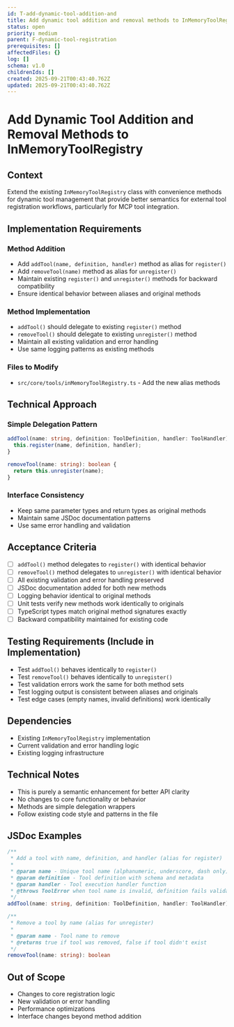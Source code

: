 ```yaml
---
id: T-add-dynamic-tool-addition-and
title: Add dynamic tool addition and removal methods to InMemoryToolRegistry
status: open
priority: medium
parent: F-dynamic-tool-registration
prerequisites: []
affectedFiles: {}
log: []
schema: v1.0
childrenIds: []
created: 2025-09-21T00:43:40.762Z
updated: 2025-09-21T00:43:40.762Z
---
```


# Add Dynamic Tool Addition and Removal Methods to InMemoryToolRegistry

## Context

Extend the existing `InMemoryToolRegistry` class with convenience methods for dynamic tool management that provide better semantics for external tool registration workflows, particularly for MCP tool integration.

## Implementation Requirements

### Method Addition

- Add `addTool(name, definition, handler)` method as alias for `register()`
- Add `removeTool(name)` method as alias for `unregister()`
- Maintain existing `register()` and `unregister()` methods for backward compatibility
- Ensure identical behavior between aliases and original methods

### Method Implementation

- `addTool()` should delegate to existing `register()` method
- `removeTool()` should delegate to existing `unregister()` method
- Maintain all existing validation and error handling
- Use same logging patterns as existing methods

### Files to Modify

- `src/core/tools/inMemoryToolRegistry.ts` - Add the new alias methods

## Technical Approach

### Simple Delegation Pattern

```typescript
addTool(name: string, definition: ToolDefinition, handler: ToolHandler): void {
  this.register(name, definition, handler);
}

removeTool(name: string): boolean {
  return this.unregister(name);
}
```

### Interface Consistency

- Keep same parameter types and return types as original methods
- Maintain same JSDoc documentation patterns
- Use same error handling and validation

## Acceptance Criteria

- [ ] `addTool()` method delegates to `register()` with identical behavior
- [ ] `removeTool()` method delegates to `unregister()` with identical behavior
- [ ] All existing validation and error handling preserved
- [ ] JSDoc documentation added for both new methods
- [ ] Logging behavior identical to original methods
- [ ] Unit tests verify new methods work identically to originals
- [ ] TypeScript types match original method signatures exactly
- [ ] Backward compatibility maintained for existing code

## Testing Requirements (Include in Implementation)

- Test `addTool()` behaves identically to `register()`
- Test `removeTool()` behaves identically to `unregister()`
- Test validation errors work the same for both method sets
- Test logging output is consistent between aliases and originals
- Test edge cases (empty names, invalid definitions) work identically

## Dependencies

- Existing `InMemoryToolRegistry` implementation
- Current validation and error handling logic
- Existing logging infrastructure

## Technical Notes

- This is purely a semantic enhancement for better API clarity
- No changes to core functionality or behavior
- Methods are simple delegation wrappers
- Follow existing code style and patterns in the file

## JSDoc Examples

```typescript
/**
 * Add a tool with name, definition, and handler (alias for register)
 *
 * @param name - Unique tool name (alphanumeric, underscore, dash only)
 * @param definition - Tool definition with schema and metadata
 * @param handler - Tool execution handler function
 * @throws ToolError when tool name is invalid, definition fails validation, or tool already exists
 */
addTool(name: string, definition: ToolDefinition, handler: ToolHandler): void

/**
 * Remove a tool by name (alias for unregister)
 *
 * @param name - Tool name to remove
 * @returns true if tool was removed, false if tool didn't exist
 */
removeTool(name: string): boolean
```

## Out of Scope

- Changes to core registration logic
- New validation or error handling
- Performance optimizations
- Interface changes beyond method addition
